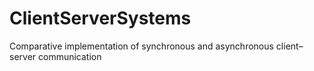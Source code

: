 # ClientServerSystems
Comparative implementation of synchronous and asynchronous client–server communication
